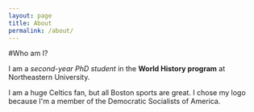 ```yaml
---
layout: page
title: About
permalink: /about/
---
```


#Who am I?

I am a _second-year PhD student_ in the **World History program** at Northeastern University. 

I am a huge Celtics fan, but all Boston sports are great. I chose my logo because I'm a member of the Democratic Socialists of America.


